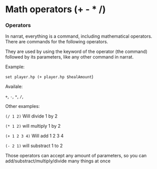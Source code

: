 # Math operators (+ - \* /)

### Operators

In narrat, everything is a command, including mathematical operators. There are commands for the following operators.

They are used by using the keyword of the operator (the command) followed by its parameters, like any other command in narrat.

Example:

`set player.hp (+ player.hp $healAmount`)

Availale:

`+`, `-`, `*`, `/`,&#x20;



Other examples:

`(/ 1 2)` Will divide 1 by 2

`(* 1 2)` will multiply 1 by 2

`(+ 1 2 3 4)` Will add 1 2 3 4

`(- 2 1)` will substract 1 to 2



Those operators can accept any amount of parameters, so you can add/substract/multiply/divide many things at once&#x20;
